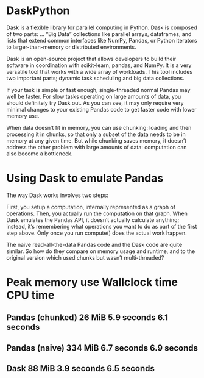 # DaskPython

Dask is a flexible library for parallel computing in Python. Dask is composed of two parts: ... “Big Data” collections like parallel arrays, dataframes, and lists that extend common interfaces like NumPy, Pandas, or Python iterators to larger-than-memory or distributed environments.

Dask is an open-source project that allows developers to build their software in coordination with scikit-learn, pandas, and NumPy. It is a very versatile tool that works with a wide array of workloads. This tool includes two important parts; dynamic task scheduling and big data collections.

If your task is simple or fast enough, single-threaded normal Pandas may well be faster. For slow tasks operating on large amounts of data, you should definitely try Dask out. As you can see, it may only require very minimal changes to your existing Pandas code to get faster code with lower memory use.

When data doesn’t fit in memory, you can use chunking: loading and then processing it in chunks, so that only a subset of the data needs to be in memory at any given time. But while chunking saves memory, it doesn’t address the other problem with large amounts of data: computation can also become a bottleneck.

# Using Dask to emulate Pandas
The way Dask works involves two steps:

First, you setup a computation, internally represented as a graph of operations.
Then, you actually run the computation on that graph.
When Dask emulates the Pandas API, it doesn’t actually calculate anything; instead, it’s remembering what operations you want to do as part of the first step above. Only once you run compute() does the actual work happen.



The naive read-all-the-data Pandas code and the Dask code are quite similar. So how do they compare on memory usage and runtime, and to the original version which used chunks but wasn’t multi-threaded?

# Peak memory use	Wallclock time	CPU time

  ## Pandas (chunked)	26 MiB	5.9 seconds	6.1 seconds
  ## Pandas (naive)	334 MiB	6.7 seconds	6.9 seconds
  ## Dask	88 MiB	3.9 seconds	6.5 seconds

